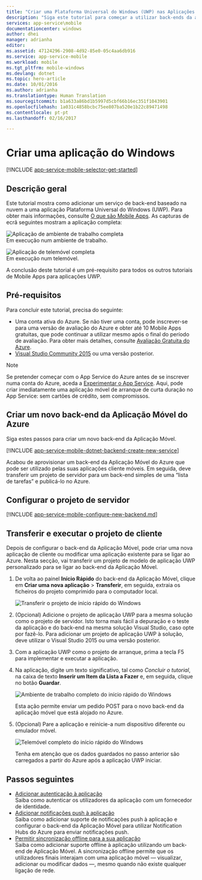 ```yaml
---
title: "Criar uma Plataforma Universal do Windows (UWP) nas Aplicações Móveis | Microsoft Docs"
description: "Siga este tutorial para começar a utilizar back-ends da aplicação móvel do Azure para o desenvolvimento da aplicação Plataforma Universal do Windows (UWP) em C#, Visual Basic ou JavaScript."
services: app-service\mobile
documentationcenter: windows
author: dhei
manager: adrianha
editor: 
ms.assetid: 47124296-2908-4d92-85e0-05c4aa6db916
ms.service: app-service-mobile
ms.workload: mobile
ms.tgt_pltfrm: mobile-windows
ms.devlang: dotnet
ms.topic: hero-article
ms.date: 10/01/2016
ms.author: adrianha
ms.translationtype: Human Translation
ms.sourcegitcommit: b1a633a86bd1b5997d5cbf66b16ec351f1043901
ms.openlocfilehash: 1a031c4858bcbc75ee807ba520e1b22c89471498
ms.contentlocale: pt-pt
ms.lasthandoff: 02/16/2017

---
```

# <a name="create-a-windows-app"></a>Criar uma aplicação do Windows
[!INCLUDE [app-service-mobile-selector-get-started](../../includes/app-service-mobile-selector-get-started.md)]

## <a name="overview"></a>Descrição geral
Este tutorial mostra como adicionar um serviço de back-end baseado na nuvem a uma aplicação Plataforma Universal do Windows (UWP). Para obter mais informações, consulte [O que são Mobile Apps](app-service-mobile-value-prop.md). As capturas de ecrã seguintes mostram a aplicação completa:

![Aplicação de ambiente de trabalho completa](./media/app-service-mobile-windows-store-dotnet-get-started/mobile-quickstart-completed-desktop.png)   
Em execução num ambiente de trabalho.

![Aplicação de telemóvel completa](./media/app-service-mobile-windows-store-dotnet-get-started/mobile-quickstart-completed.png)  
Em execução num telemóvel.

A conclusão deste tutorial é um pré-requisito para todos os outros tutoriais de Mobile Apps para aplicações UWP.

## <a name="prerequisites"></a>Pré-requisitos
Para concluir este tutorial, precisa do seguinte:

* Uma conta ativa do Azure. Se não tiver uma conta, pode inscrever-se para uma versão de avaliação do Azure e obter até 10 Mobile Apps gratuitas, que pode continuar a utilizar mesmo após o final do período de avaliação. Para obter mais detalhes, consulte [Avaliação Gratuita do Azure](https://azure.microsoft.com/pricing/free-trial/).
* [Visual Studio Community 2015] ou uma versão posterior.

> [!NOTE]
> Se pretender começar com o App Service do Azure antes de se inscrever numa conta do Azure, aceda a [Experimentar o App Service](https://azure.microsoft.com/try/app-service/mobile/). Aqui, pode criar imediatamente uma aplicação móvel de arranque de curta duração no App Service: sem cartões de crédito, sem compromissos.
>
>

## <a name="create-a-new-azure-mobile-app-backend"></a>Criar um novo back-end da Aplicação Móvel do Azure
Siga estes passos para criar um novo back-end da Aplicação Móvel.

[!INCLUDE [app-service-mobile-dotnet-backend-create-new-service](../../includes/app-service-mobile-dotnet-backend-create-new-service.md)]

Acabou de aprovisionar um back-end da Aplicação Móvel do Azure que pode ser utilizado pelas suas aplicações cliente móveis. Em seguida, deve transferir um projeto de servidor para um back-end simples de uma “lista de tarefas” e publicá-lo no Azure.

## <a name="configure-the-server-project"></a>Configurar o projeto de servidor
[!INCLUDE [app-service-mobile-configure-new-backend.md](../../includes/app-service-mobile-configure-new-backend.md)]

## <a name="download-and-run-the-client-project"></a>Transferir e executar o projeto de cliente
Depois de configurar o back-end da Aplicação Móvel, pode criar uma nova aplicação de cliente ou modificar uma aplicação existente para se ligar ao Azure. Nesta secção, vai transferir um projeto de modelo de aplicação UWP personalizado para se ligar ao back-end da Aplicação Móvel.

1. De volta ao painel **Início Rápido** do back-end da Aplicação Móvel, clique em **Criar uma nova aplicação** > **Transferir**, em seguida, extraia os ficheiros do projeto comprimido para o computador local.

    ![Transferir o projeto de início rápido do Windows](./media/app-service-mobile-windows-store-dotnet-get-started/mobile-app-windows-quickstart.png)
2. (Opcional) Adicione o projeto de aplicação UWP para a mesma solução como o projeto de servidor. Isto torna mais fácil a depuração e o teste da aplicação e do back-end na mesma solução Visual Studio, caso opte por fazê-lo. Para adicionar um projeto de aplicação UWP à solução, deve utilizar o Visual Studio 2015 ou uma versão posterior.
3. Com a aplicação UWP como o projeto de arranque, prima a tecla F5 para implementar e executar a aplicação.
4. Na aplicação, digite um texto significativo, tal como *Concluir o tutorial*, na caixa de texto **Inserir um Item da Lista a Fazer** e, em seguida, clique no botão **Guardar**.

    ![Ambiente de trabalho completo do início rápido do Windows](./media/app-service-mobile-windows-store-dotnet-get-started/mobile-quickstart-startup.png)

    Esta ação permite enviar um pedido POST para o novo back-end da aplicação móvel que está alojado no Azure.
5. (Opcional) Pare a aplicação e reinicie-a num dispositivo diferente ou emulador móvel.

    ![Telemóvel completo do início rápido do Windows](./media/app-service-mobile-windows-store-dotnet-get-started/mobile-quickstart-completed.png)

    Tenha em atenção que os dados guardados no passo anterior são carregados a partir do Azure após a aplicação UWP iniciar.

## <a name="next-steps"></a>Passos seguintes
* [Adicionar autenticação à aplicação](app-service-mobile-windows-store-dotnet-get-started-users.md)  
  Saiba como autenticar os utilizadores da aplicação com um fornecedor de identidade.
* [Adicionar notificações push à aplicação](app-service-mobile-windows-store-dotnet-get-started-push.md)  
  Saiba como adicionar suporte de notificações push à aplicação e configurar o back-end da Aplicação Móvel para utilizar Notification Hubs do Azure para enviar notificações push.
* [Permitir sincronização offline para a sua aplicação](app-service-mobile-windows-store-dotnet-get-started-offline-data.md)  
  Saiba como adicionar suporte offline à aplicação utilizando um back-end de Aplicação Móvel. A sincronização offline permite que os utilizadores finais interajam com uma aplicação móvel &mdash; visualizar, adicionar ou modificar dados &mdash;, mesmo quando não existe qualquer ligação de rede.

<!-- Anchors. -->
<!-- Images. -->
<!-- URLs. -->
[Mobile App SDK]: http://go.microsoft.com/fwlink/?LinkId=257545
[Azure portal]: https://portal.azure.com/
[Visual Studio Community 2015]: https://go.microsoft.com/fwLink/p/?LinkID=534203

